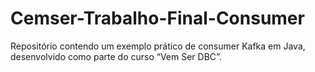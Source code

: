 # Cemser-Trabalho-Final-Consumer
Repositório contendo um exemplo prático de consumer Kafka em Java, desenvolvido como parte do curso “Vem Ser DBC”.

